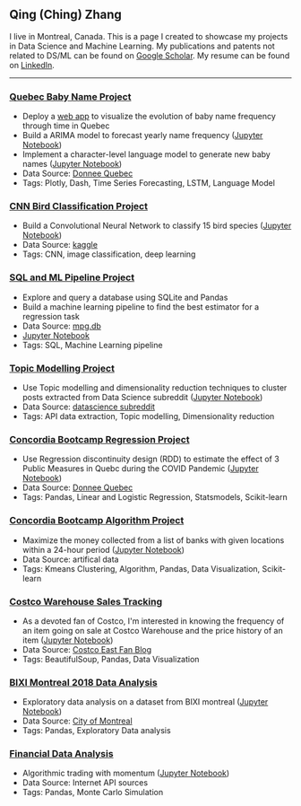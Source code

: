 ## Qing (Ching) Zhang
I live in Montreal, Canada. This is a page I created to showcase my projects in Data Science and Machine Learning. 
My publications and patents not related to DS/ML can be found on [Google Scholar](https://scholar.google.ca/citations?user=BcklpsIAAAAJ&hl=en). My resume can be found on [LinkedIn](https://www.linkedin.com/in/tsingzhang/).

---
### [Quebec Baby Name Project](https://github.com/calony/name_forcast_generator)
- Deploy a [web app](https://baby-name-visualization-dash-app.onrender.com/) to visualize the evolution of baby name frequency through time in Quebec
- Build a ARIMA model to forecast yearly name frequency ([Jupyter Notebook](https://github.com/calony/name_forcast_generator/blob/main/name_forcasting.ipynb))
- Implement a character-level language model to generate new baby names ([Jupyter Notebook](https://github.com/calony/name_forcast_generator/blob/main/name_LSTM.ipynb))
- Data Source: [Donnee Quebec](https://www.donneesquebec.ca/recherche/dataset/banque-de-prenoms-garcons)
- Tags: Plotly, Dash, Time Series Forecasting, LSTM, Language Model



### [CNN Bird Classification Project](https://github.com/calony/bird_classification_project)
- Build a Convolutional Neural Network to classify 15 bird species ([Jupyter Notebook](https://github.com/calony/bird_classification_project/blob/main/kaggle_final_15-species-classification.ipynb))
- Data Source: [kaggle](https://www.kaggle.com/gpiosenka/100-bird-species)
- Tags: CNN, image classification, deep learning



### [SQL and ML Pipeline Project](https://github.com/calony/SQL_ML_pipeline)
- Explore and query a database using SQLite and Pandas
- Build a machine learning pipeline to find the best estimator for a regression task
- Data Source: [mpg.db](https://github.com/calony/SQL_ML_pipeline/blob/main/data/mpg.db)
- [Jupyter Notebook](https://github.com/calony/SQL_ML_pipeline/blob/main/SQL_Pipeline.ipynb)
- Tags: SQL, Machine Learning pipeline



### [Topic Modelling Project](https://github.com/calony/subreddit_topic_modelling)
- Use Topic modelling and dimensionality reduction techniques to cluster posts extracted from Data Science subreddit ([Jupyter Notebook](https://github.com/calony/subreddit_topic_modelling/blob/main/subreddit_topic_modeling.ipynb))
- Data Source: [datascience subreddit](https://www.reddit.com/r/datascience/)
- Tags: API data extraction, Topic modelling, Dimensionality reduction



### [Concordia Bootcamp Regression Project](https://github.com/calony/RDD_project)
- Use Regression discontinuity design (RDD) to estimate the effect of 3 Public Measures in Quebc during the COVID Pandemic ([Jupyter Notebook](https://nbviewer.org/github/calony/RDD_project/blob/main/RDD_Covid.ipynb))
- Data Source: [Donnee Quebec](https://www.donneesquebec.ca/recherche/dataset/covid-19-portrait-quotidien-des-cas-confirmes)
- Tags: Pandas, Linear and Logistic Regression, Statsmodels, Scikit-learn



### [Concordia Bootcamp Algorithm Project](https://github.com/calony/bank_algorithm_project)
- Maximize the money collected from a list of banks with given locations within a 24-hour period ([Jupyter Notebook](https://nbviewer.org/github/calony/bank_algorithm_project/blob/main/KMeans_clustering.ipynb))
- Data Source: artifical data
- Tags: Kmeans Clustering, Algorithm, Pandas, Data Visualization, Scikit-learn



### [Costco Warehouse Sales Tracking](https://github.com/calony/Costco_price_track)
- As a devoted fan of Costco, I'm interested in knowing the frequency of an item going on sale at Costco Warehouse and the price history of an item ([Jupyter Notebook](https://nbviewer.org/github/calony/Costco_price_track/blob/main/costco_model.ipynb))
- Data Source: [Costco East Fan Blog](https://cocoeast.ca/category/monday-treasure-hunt/)
- Tags: BeautifulSoup, Pandas, Data Visualization



### [BIXI Montreal 2018 Data Analysis](https://github.com/calony/Data_analysis_BIXI)
- Exploratory data analysis on a dataset from BIXI montreal ([Jupyter Notebook](https://nbviewer.jupyter.org/github/calony/Data_analysis_BIXI/blob/master/BixiMontrealRentals2018.ipynb))
- Data Source: [City of Montreal](http://donnees.ville.montreal.qc.ca/) 
- Tags: Pandas, Exploratory Data analysis



### [Financial Data Analysis](https://github.com/calony/finance-project)
- Algorithmic trading with momentum ([Jupyter Notebook](https://nbviewer.jupyter.org/github/calony/finance-project/blob/master/Fin_testbench.ipynb))
- Data Source: Internet API sources
- Tags: Pandas, Monte Carlo Simulation
